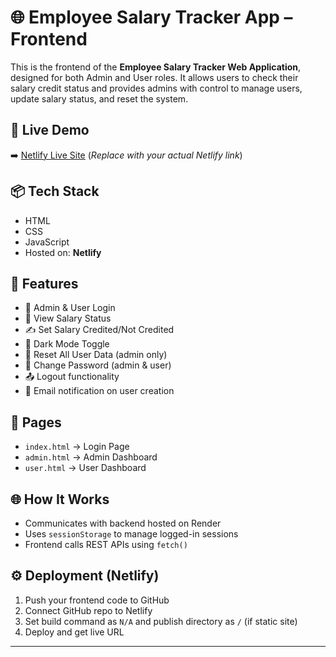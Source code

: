 # 🌐 Employee Salary Tracker App – Frontend

This is the frontend of the **Employee Salary Tracker Web Application**, designed for both Admin and User roles. It allows users to check their salary credit status and provides admins with control to manage users, update salary status, and reset the system.

## 🔗 Live Demo
➡️ [Netlify Live Site](https://gorgeous-baklava-f5fbcd.netlify.app/) 
(*Replace with your actual Netlify link*)

## 📦 Tech Stack
- HTML
- CSS
- JavaScript
- Hosted on: **Netlify**

## 🎯 Features
- 🔐 Admin & User Login
- 📅 View Salary Status
- ✍️ Set Salary Credited/Not Credited
- 🌙 Dark Mode Toggle
- 🔄 Reset All User Data (admin only)
- 🔑 Change Password (admin & user)
- 📤 Logout functionality
- 📧 Email notification on user creation

## 🧪 Pages
- `index.html` → Login Page
- `admin.html` → Admin Dashboard
- `user.html` → User Dashboard

## 🌐 How It Works
- Communicates with backend hosted on Render
- Uses `sessionStorage` to manage logged-in sessions
- Frontend calls REST APIs using `fetch()`

## ⚙️ Deployment (Netlify)
1. Push your frontend code to GitHub
2. Connect GitHub repo to Netlify
3. Set build command as `N/A` and publish directory as `/` (if static site)
4. Deploy and get live URL

---
